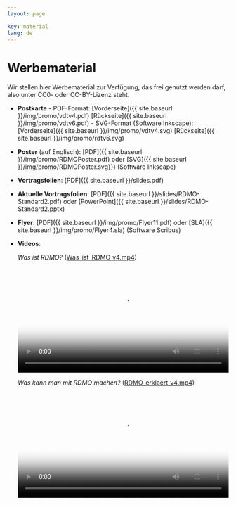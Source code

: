 ```yaml
---
layout: page

key: material
lang: de
---
```


Werbematerial
============

Wir stellen hier Werbematerial zur Verfügung, das frei genutzt werden darf, also unter CC0- oder CC-BY-Lizenz steht.

* **Postkarte** - PDF-Format: [Vorderseite]({{ site.baseurl }}/img/promo/vdtv4.pdf) [Rückseite]({{ site.baseurl }}/img/promo/vdtv6.pdf)
            - SVG-Format (Software Inkscape): [Vorderseite]({{ site.baseurl }}/img/promo/vdtv4.svg) [Rückseite]({{ site.baseurl }}/img/promo/rdtv6.svg)
* **Poster** (auf Englisch): [PDF]({{ site.baseurl }}/img/promo/RDMOPoster.pdf) oder [SVG]({{ site.baseurl }}/img/promo/RDMOPoster.svg}}) (Software Inkscape)
* **Vortragsfolien**: [PDF]({{ site.baseurl }}/slides.pdf)
*  **Aktuelle Vortragsfolien**: [PDF]({{ site.baseurl }}/slides/RDMO-Standard2.pdf) oder [PowerPoint]({{ site.baseurl }}/slides/RDMO-Standard2.pptx)
* **Flyer**: [PDF]({{ site.baseurl }}/img/promo/Flyer11.pdf) oder [SLA]({{ site.baseurl }}/img/promo/Flyer4.sla) (Software Scribus)
* **Videos**:

    *Was ist RDMO?* (<a href="{{ site.baseurl}}/img/promo/Was_ist_RDMO_v4.mp4">Was_ist_RDMO_v4.mp4</a>)

    <video poster="{{ site.baseurl}}/img/promo/WasistRDMO.png" controls="controls" style="width: 100%;"><source src="{{ site.baseurl}}/img/promo/Was_ist_RDMO_v4.mp4" type="video/mp4">Your browser does not support the video tag.</video>

    *Was kann man mit RDMO machen?* (<a href="{{ site.baseurl}}/img/promo/RDMO_erklaert_v4.mp4">RDMO_erklaert_v4.mp4</a>)

    <video poster="{{ site.baseurl}}/img/promo/RDMOerklaert.png" controls="controls" style="width: 100%;"><source src="{{ site.baseurl}}/img/promo/RDMO_erklaert_v4.mp4" type="video/mp4">Your browser does not support the video tag.</video>
